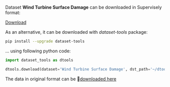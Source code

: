 Dataset **Wind Turbine Surface Damage** can be downloaded in Supervisely format:

 [Download](https://assets.supervisely.com/supervisely-supervisely-assets-public/teams_storage/R/0/Sg/Unq90vDx6XkRbcgRkSu9RLvFDYdwl3czAYAUPszlTKpIsiJEPqtH5jqtRJS9syY0klyzyhtzfiNDDZINYO8mPuw72TS7CIfdAAy8aya6CAUve0yTOlTmHmyjbBSd.tar)

As an alternative, it can be downloaded with *dataset-tools* package:
``` bash
pip install --upgrade dataset-tools
```

... using following python code:
``` python
import dataset_tools as dtools

dtools.download(dataset='Wind Turbine Surface Damage', dst_path='~/dtools/datasets/Wind Turbine Surface Damage.tar')
```
The data in original format can be 🔗[downloaded here](https://www.kaggle.com/datasets/ajifoster3/yolo-annotated-wind-turbines-586x371/download?datasetVersionNumber=1)
